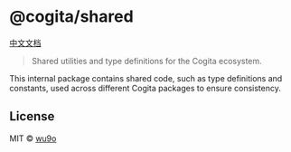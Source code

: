 # @cogita/shared

[中文文档](./README.zh-CN.md)

> Shared utilities and type definitions for the Cogita ecosystem.

This internal package contains shared code, such as type definitions and constants, used across different Cogita packages to ensure consistency.

## License

MIT © [wu9o](https://github.com/wu9o)
